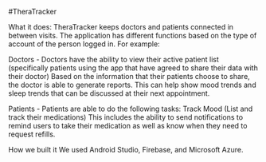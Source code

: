 #TheraTracker

What it does:
TheraTracker keeps doctors and patients connected in between visits. The application has different functions based on the type of account of the person logged in. For example:

Doctors - Doctors have the ability to view their active patient list (specifically patients using the app that have agreed to share their data with their doctor) Based on the information that their patients choose to share, the doctor is able to generate reports. This can help show mood trends and sleep trends that can be discussed at their next appointment.

Patients - Patients are able to do the following tasks:
Track Mood (List and track their medications)
This includes the ability to send notifications to remind users to take their medication as well as know when they need to request refills.


How we built it
We used Android Studio, Firebase, and Microsoft Azure.